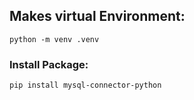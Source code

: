 ## Makes virtual Environment:

`python -m venv .venv`

### Install Package:

`pip install mysql-connector-python` 
